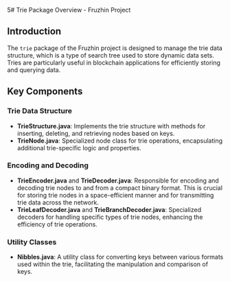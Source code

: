 5# Trie Package Overview - Fruzhin Project

## Introduction
The `trie` package of the Fruzhin project is designed to manage the trie data structure, which is a type of search tree used to store dynamic data sets. Tries are particularly useful in blockchain applications for efficiently storing and querying data.

## Key Components

### Trie Data Structure
- **TrieStructure.java**: Implements the trie structure with methods for inserting, deleting, and retrieving nodes based on keys.
- **TrieNode.java**: Specialized node class for trie operations, encapsulating additional trie-specific logic and properties.

### Encoding and Decoding
- **TrieEncoder.java** and **TrieDecoder.java**: Responsible for encoding and decoding trie nodes to and from a compact binary format. This is crucial for storing trie nodes in a space-efficient manner and for transmitting trie data across the network.
- **TrieLeafDecoder.java** and **TrieBranchDecoder.java**: Specialized decoders for handling specific types of trie nodes, enhancing the efficiency of trie operations.

### Utility Classes
- **Nibbles.java**: A utility class for converting keys between various formats used within the trie, facilitating the manipulation and comparison of keys.